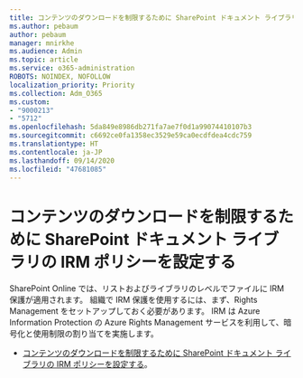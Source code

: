 ```yaml
---
title: コンテンツのダウンロードを制限するために SharePoint ドキュメント ライブラリの IRM ポリシーを設定する
ms.author: pebaum
author: pebaum
manager: mnirkhe
ms.audience: Admin
ms.topic: article
ms.service: o365-administration
ROBOTS: NOINDEX, NOFOLLOW
localization_priority: Priority
ms.collection: Adm_O365
ms.custom:
- "9000213"
- "5712"
ms.openlocfilehash: 5da849e8986db271fa7ae7f0d1a99074410107b3
ms.sourcegitcommit: c6692ce0fa1358ec3529e59ca0ecdfdea4cdc759
ms.translationtype: HT
ms.contentlocale: ja-JP
ms.lasthandoff: 09/14/2020
ms.locfileid: "47681085"
---
```

# <a name="configure-irm-policies-on-sharepoint-document-libraries-to-limit-download-of-content"></a>コンテンツのダウンロードを制限するために SharePoint ドキュメント ライブラリの IRM ポリシーを設定する

SharePoint Online では、リストおよびライブラリのレベルでファイルに IRM 保護が適用されます。 組織で IRM 保護を使用するには、まず、Rights Management をセットアップしておく必要があります。 IRM は Azure Information Protection の Azure Rights Management サービスを利用して、暗号化と使用制限の割り当てを実施します。

- [コンテンツのダウンロードを制限するために SharePoint ドキュメント ライブラリの IRM ポリシーを設定する](https://docs.microsoft.com/microsoft-365/compliance/set-up-irm-in-sp-admin-center)。
